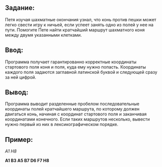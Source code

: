 ## Задание: 

Петя изучая шахматные окончания узнал, что конь против пешки может легко свести игру к ничьей, если успеет занять одно из полей у нее на пути. Помогите Пете найти кратчайший маршрут шахматного коня между двумя указанными клетками. 

## Ввод:

Программа получает гарантированно корректные координаты стартового поля коня и поля, куда ему нужно попасть. Координаты каждого поля задаются заглавной латинской буквой и следующей сразу за ней цифрой.

## Вывод:

Программа выводит разделенные пробелом последовательные координаты полей кратчайшего маршрута, по которому должен двигаться конь, начиная с координат стартового поля и заканчивая координатами конечного. Если таких маршрутов несколько, вывести нужно первый из них в лексикографическом порядке. 

## Пример:

*A1 H8*

**A1 B3 A5 B7 D6 F7 H8**
